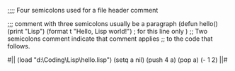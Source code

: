 ;;;; Four semicolons used for a file header comment

;;; comment with three semicolons usually be a paragraph
(defun hello()
	(print "Lisp")
	(format t "Hello, Lisp world!") ; for this line only
)
;; Two semicolons comment indicate that comment applies
;; to the code that follows.

#||
(load "d:\\Coding\\Lisp\\hello.lisp")
(setq a nil)
(push 4 a)
(pop a)
(- 1 2)
||#